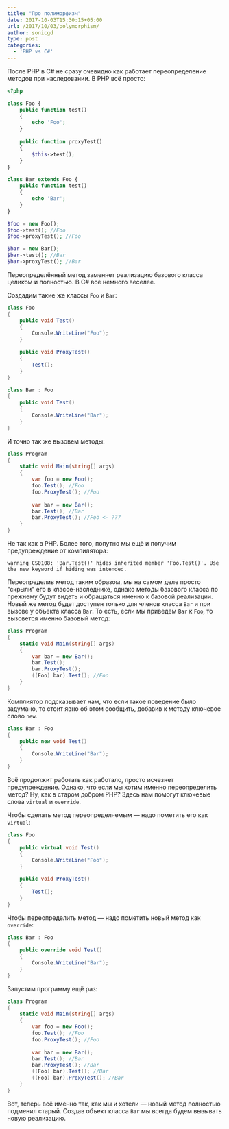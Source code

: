 ```yaml
---
title: "Про полиморфизм"
date: 2017-10-03T15:30:15+05:00
url: /2017/10/03/polymorphism/
author: sonicgd
type: post
categories:
  - 'PHP vs C#'
---
```


После PHP в C# не сразу очевидно как работает переопределение методов при наследовании. В PHP всё просто:

```php
<?php

class Foo {
    public function test()
    {
        echo 'Foo';
    }
    
    public function proxyTest()
    {
        $this->test();
    }
}

class Bar extends Foo {
    public function test()
    {
        echo 'Bar';
    }
}

$foo = new Foo();
$foo->test(); //Foo
$foo->proxyTest(); //Foo

$bar = new Bar();
$bar->test(); //Bar
$bar->proxyTest(); //Bar
```

Переопределённый метод заменяет реализацию базового класса целиком и полностью. В C# всё немного веселее.
<!--more-->


Создадим такие же классы `Foo` и `Bar`:

```csharp
class Foo
{
    public void Test()
    {
        Console.WriteLine("Foo");
    }

    public void ProxyTest()
    {
        Test();
    }
}

class Bar : Foo
{
    public void Test()
    {
        Console.WriteLine("Bar");
    }
}
```

И точно так же вызовем методы:

```csharp
class Program
{
    static void Main(string[] args)
    {
        var foo = new Foo();
        foo.Test(); //Foo
        foo.ProxyTest(); //Foo
        
        var bar = new Bar();
        bar.Test(); //Bar
        bar.ProxyTest(); //Foo <- ???
    }
}
```

Не так как в PHP. Более того, попутно мы ещё и получим предупреждение от компилятора:

```
warning CS0108: 'Bar.Test()' hides inherited member 'Foo.Test()'. Use the new keyword if hiding was intended.
```

Переопределив метод таким образом, мы на самом деле просто "скрыли" его в классе-наследнике, однако методы базового класса по прежнему будут видеть и обращаться именно к базовой реализации. Новый же метод будет доступен только для членов класса `Bar` и при вызове у объекта класса `Bar`. То есть, если мы приведём `Bar` к `Foo`, то вызовется именно базовый метод:

```csharp
class Program
{
    static void Main(string[] args)
    {
        var bar = new Bar();
        bar.Test();
        bar.ProxyTest();
        ((Foo) bar).Test(); //Foo
    }
}
```

Комплиятор подсказывает нам, что если такое поведение было задумано, то стоит явно об этом сообщить, добавив к методу ключевое слово `new`.

```csharp
class Bar : Foo
{
    public new void Test()
    {
        Console.WriteLine("Bar");
    }
}
```

Всё продолжит работать как работало, просто исчезнет предупреждение. Однако, что если мы хотим именно переопределить метод? Ну, как в старом добром PHP? Здесь нам помогут ключевые слова `virtual` и `override`.

Чтобы сделать метод переопределяемым — надо пометить его как `virtual`:

```csharp
class Foo
{
    public virtual void Test()
    {
        Console.WriteLine("Foo");
    }

    public void ProxyTest()
    {
        Test();
    }
}
```

Чтобы переопределить метод — надо пометить новый метод как `override`:

```csharp
class Bar : Foo
{
    public override void Test()
    {
        Console.WriteLine("Bar");
    }
}
```

Запустим программу ещё раз:

```csharp
class Program
{
    static void Main(string[] args)
    {
        var foo = new Foo();
        foo.Test(); //Foo
        foo.ProxyTest(); //Foo
        
        var bar = new Bar();
        bar.Test(); //Bar
        bar.ProxyTest(); //Bar
        ((Foo) bar).Test(); //Bar
        ((Foo) bar).ProxyTest(); //Bar
    }
}
```

Вот, теперь всё именно так, как мы и хотели — новый метод полностью подменил старый. Создав объект класса `Bar` мы всегда будем вызывать новую реализацию.